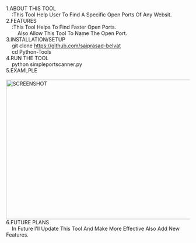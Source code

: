 <p9> 1.ABOUT THIS TOOL </P9>
      <br>&nbsp;&nbsp;&nbsp;&nbsp;:This Tool Help User To Find A Specific Open Ports Of Any Websit.
   <br>2.FEATURES
   <br>&nbsp;&nbsp;&nbsp;&nbsp;:This Tool Helps To Find Faster Open Ports.<br> &nbsp;&nbsp;&nbsp;&nbsp;&nbsp;&nbsp;&nbsp;&nbsp;Also Allow This Tool To Name The Open Port.
   <br>3.INSTALLATION/SETUP
   <br>&nbsp;&nbsp;&nbsp;&nbsp;git clone https://github.com/saiprasad-belvat<br>&nbsp;&nbsp;&nbsp;&nbsp;cd Python-Tools
 <br>4.RUN THE TOOL
   <br>&nbsp;&nbsp;&nbsp;&nbsp;python simpleportscanner.py
   <br>5.EXAMLPLE
   <br>&nbsp;&nbsp;&nbsp;&nbsp;<img src="https://github.com/user-attachments/assets/b7c536eb-a145-4075-96a6-fabde2097123" alt="SCREENSHOT" width="683" height="382"/>
   <br>6.FUTURE PLANS
   <br>&nbsp;&nbsp;&nbsp;&nbsp;In Future l'll Update This Tool And Make More Effective Also Add New Features.
